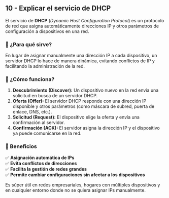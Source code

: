 ## 10 - Explicar el servicio de DHCP  

El servicio de **DHCP** (*Dynamic Host Configuration Protocol*) es un protocolo de red que asigna automáticamente direcciones IP y otros parámetros de configuración a dispositivos en una red.  

### 🔹 ¿Para qué sirve?  
En lugar de asignar manualmente una dirección IP a cada dispositivo, un servidor DHCP lo hace de manera dinámica, evitando conflictos de IP y facilitando la administración de la red.  

### 🔹 ¿Cómo funciona?  
1. **Descubrimiento (Discover):** Un dispositivo nuevo en la red envía una solicitud en busca de un servidor DHCP.  
2. **Oferta (Offer):** El servidor DHCP responde con una dirección IP disponible y otros parámetros (como máscara de subred, puerta de enlace, DNS, etc.).  
3. **Solicitud (Request):** El dispositivo elige la oferta y envía una confirmación al servidor.  
4. **Confirmación (ACK):** El servidor asigna la dirección IP y el dispositivo ya puede comunicarse en la red.  

### 🔹 Beneficios  
✅ **Asignación automática de IPs**  
✅ **Evita conflictos de direcciones**  
✅ **Facilita la gestión de redes grandes**  
✅ **Permite cambiar configuraciones sin afectar a los dispositivos**  

Es súper útil en redes empresariales, hogares con múltiples dispositivos y en cualquier entorno donde no se quiera asignar IPs manualmente.
